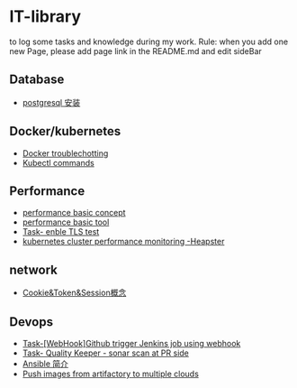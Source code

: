 # IT-library
to log some tasks and knowledge during my work.
Rule: when you add one new Page, please add page link in the README.md and edit sideBar
## Database
* [postgresql 安装](https://github.com/Lixue0523/IT-library/wiki/%5BDatabase%5D-postgresql-%E5%AE%89%E8%A3%85)
## Docker/kubernetes
* [Docker troublechotting](https://github.com/Lixue0523/IT-library/wiki/%5BDocker%5Dcommon-problem)
* [Kubectl commands](https://github.com/Lixue0523/IT-library/wiki/%5BKubectl-commands%5D)
## Performance
* [performance basic concept](https://github.com/Lixue0523/IT-library/wiki/%5BPerformance%5D-Class-1---basic-concept)
* [performance basic tool](https://github.com/Lixue0523/IT-library/wiki/%5BPerformance%5D-Class-1---basic-concept)
* [Task- enble TLS test](https://github.com/Lixue0523/IT-library/wiki/%5BPerformance%5D-practice---TLS-performance-test)
* [kubernetes cluster performance monitoring -Heapster](https://github.com/Lixue0523/IT-library/wiki/%5BPerformance%5DHeapster)
## network
* [Cookie&Token&Session概念](https://github.com/Lixue0523/IT-library/wiki/%5BPerformance%5DHeapster)
## Devops
* [Task-[WebHook]Github trigger Jenkins job using webhook](https://github.com/Lixue0523/IT-library/wiki/%5BWebHook%5DGithub-trigger-Jenkins-job-using-webhook)
* [Task- Quality Keeper - sonar scan at PR side](https://github.com/Lixue0523/IT-library/wiki/%5BSonar-scan-at-PR-side%5D)
* [Ansible 简介](https://github.com/Lixue0523/IT-library/wiki/%5BAnsible%5D-basic-usage)
* [Push images from artifactory to multiple clouds](https://github.com/Lixue0523/IT-library/wiki/%5Bcloud-devops%5Dpush-images-to-multiple-clouds)
